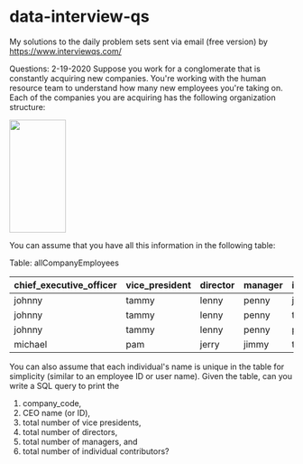 # data-interview-qs
My solutions to the daily problem sets sent via email (free version) by https://www.interviewqs.com/

Questions:
2-19-2020
Suppose you work for a conglomerate that is constantly acquiring new companies. 
You're working with the human resource team to understand how many new employees you're taking on. 
Each of the companies you are acquiring has the following organization structure:

<img src="https://ci6.googleusercontent.com/proxy/213CoF0yNnNQ8lhLU0nYjmZA5Sxj5ScszkMgJ-O4wD2DAfQ3sCvYXZIJC477f98m3VV2TFzH2chzMg=s0-d-e1-ft#https://www.interviewqs.com/q157_p1.png" data-canonical-src="https://ci6.googleusercontent.com/proxy/213CoF0yNnNQ8lhLU0nYjmZA5Sxj5ScszkMgJ-O4wD2DAfQ3sCvYXZIJC477f98m3VV2TFzH2chzMg=s0-d-e1-ft#https://www.interviewqs.com/q157_p1.png" width="100" height="200" />

You can assume that you have all this information in the following table:


Table: allCompanyEmployees

chief_executive_officer | vice_president | director | manager | individual_contributor | company_code
----------------------- | -------------- | -------- | ------- | ---------------------- | ------------
johnny|tammy|lenny|penny|jim|abc
johnny|tammy|lenny|penny|tim|abc
johnny|tammy|lenny|penny|pam|abc
michael|pam|jerry|jimmy|timmy|def


You can also assume that each individual's name is unique in the table for simplicity (similar to an employee ID or user name). 
Given the table, can you write a SQL query to print the 
  1. company_code, 
  1. CEO name (or ID), 
  1. total number of vice presidents, 
  1. total number of directors, 
  1. total number of managers, and 
  1. total number of individual contributors?

